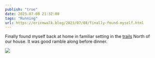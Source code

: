 ```yaml
---
publish: "true"
date: 2023-07-08 21:32:00
tags: "Running"
url: https://ericmwalk.blog/2023/07/08/finally-found-myself.html
---
```


Finally found myself back at home in familiar setting in the [trails](https://strava.com/activities/9414811742) North of our house. It was good ramble along before dinner.

![](https://ericmwalk.blog/uploads/2023/13778241-dc13-4ccd-a077-42fc45232491.jpg)